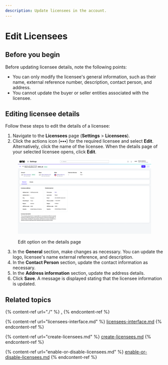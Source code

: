 ```yaml
---
description: Update licensees in the account.
---
```


# Edit Licensees

## Before you begin

Before updating licensee details, note the following points:

* You can only modify the licensee's general information, such as their name, external reference number, description, contact person, and address.&#x20;
* You cannot update the buyer or seller entities associated with the licensee.

## Editing licensee details

Follow these steps to edit the details of a licensee:

1. Navigate to the **Licensees** page (**Settings** > **Licensees**).&#x20;
2. Click the actions icon (**•••**) for the required licensee and select **Edit**. Alternatively, click the name of the licensee. When the details page of your selected licensee opens, click **Edit**.&#x20;

<figure><img src="../../../.gitbook/assets/image (423).png" alt=""><figcaption><p>Edit option on the details page</p></figcaption></figure>

3. In the **General** section, make changes as necessary. You can update the logo, licensee's name external reference, and description.
4. In the **Contact Person** section, update the contact information as necessary.
5. In the **Address information** section, update the address details.
6. Click **Save**. A message is displayed stating that the licensee information is updated.&#x20;

## Related topics

{% content-ref url="./" %}
[.](./)
{% endcontent-ref %}

{% content-ref url="licensees-interface.md" %}
[licensees-interface.md](licensees-interface.md)
{% endcontent-ref %}

{% content-ref url="create-licensees.md" %}
[create-licensees.md](create-licensees.md)
{% endcontent-ref %}

{% content-ref url="enable-or-disable-licensees.md" %}
[enable-or-disable-licensees.md](enable-or-disable-licensees.md)
{% endcontent-ref %}

